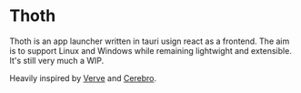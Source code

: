# Thoth

Thoth is an app launcher written in tauri usign react as a frontend. The aim is to support Linux and Windows while remaining lightwight and extensible. It's still very much a WIP. 

Heavily inspired by  [Verve](https://github.com/ParthJadhav/Verve) and [Cerebro](https://github.com/cerebroapp/cerebro).

